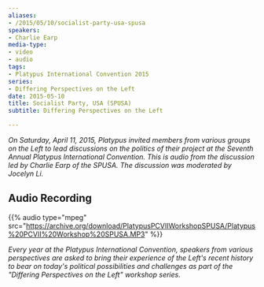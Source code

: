 ```yaml
---
aliases:
- /2015/05/10/socialist-party-usa-spusa
speakers:
- Charlie Earp
media-type:
- video
- audio
tags:
- Platypus International Convention 2015
series:
- Differing Perspectives on the Left
date: 2015-05-10
title: Socialist Party, USA (SPUSA)
subtitle: Differing Perspectives on the Left

---
```

_On Saturday, April 11, 2015, Platypus invited members from various groups on the Left to lead discussions on the politics of their project at the Seventh Annual Platypus International Convention. This is audio from the discussion led by Charlie Earp of the SPUSA. The discussion was moderated by Jocelyn Li._

## Audio Recording

{{% audio type="mpeg" src="https://archive.org/download/PlatypusPCVIIWorkshopSPUSA/Platypus%20PCVII%20Workshop%20SPUSA.MP3" %}}


_Every year at the Platypus International Convention, speakers from various perspectives are asked to bring their experience of the Left's recent history to bear on today's political possibilities and challenges as part of the "Differing Perspectives on the Left" workshop series._
